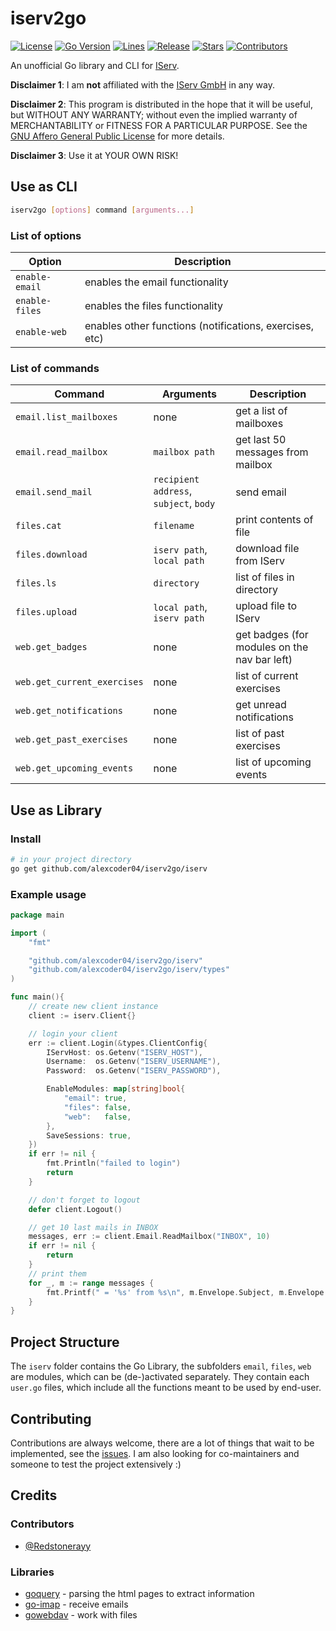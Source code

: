 
# iserv2go

[![License](https://img.shields.io/github/license/alexcoder04/iserv2go)](https://github.com/alexcoder04/iserv2go/blob/main/LICENSE)
[![Go Version](https://img.shields.io/github/go-mod/go-version/alexcoder04/iserv2go)](https://github.com/alexcoder04/iserv2go/blob/main/go.mod)
[![Lines](https://img.shields.io/tokei/lines/github/alexcoder04/iserv2go?label=lines)](https://github.com/alexcoder04/iserv2go/pulse)
[![Release](https://img.shields.io/github/v/release/alexcoder04/iserv2go?display_name=tag&sort=semver)](https://github.com/alexcoder04/iserv2go/releases/latest)
[![Stars](https://img.shields.io/github/stars/alexcoder04/iserv2go)](https://github.com/alexcoder04/iserv2go/stargazers)
[![Contributors](https://img.shields.io/github/contributors-anon/alexcoder04/iserv2go)](https://github.com/alexcoder04/iserv2go/graphs/contributors)


An unofficial Go library and CLI for [IServ](https://iserv.eu/).

**Disclaimer 1**: I am **not** affiliated with the [IServ GmbH](https://iserv.eu/) in any way.

**Disclaimer 2**: This program is distributed in the hope that it will be useful, but WITHOUT ANY WARRANTY; without even the implied warranty of MERCHANTABILITY or FITNESS FOR A PARTICULAR PURPOSE. See the [GNU Affero General Public License](./LICENSE) for more details.

**Disclaimer 3**: Use it at YOUR OWN RISK!

## Use as CLI

```sh
iserv2go [options] command [arguments...]
```

### List of options

|Option|Description|
|---|---|
|`enable-email`|enables the email functionality|
|`enable-files`|enables the files functionality|
|`enable-web`|enables other functions (notifications, exercises, etc)|

### List of commands

|Command|Arguments|Description|
|---|---|---|
|`email.list_mailboxes`|none|get a list of mailboxes|
|`email.read_mailbox`|`mailbox path`|get last 50 messages from mailbox|
|`email.send_mail`|`recipient address`, `subject`, `body`|send email|
|`files.cat`|`filename`|print contents of file|
|`files.download`|`iserv path`, `local path`|download file from IServ|
|`files.ls`|`directory`|list of files in directory|
|`files.upload`|`local path`, `iserv path`|upload file to IServ|
|`web.get_badges`|none|get badges (for modules on the nav bar left)|
|`web.get_current_exercises`|none|list of current exercises|
|`web.get_notifications`|none|get unread notifications|
|`web.get_past_exercises`|none|list of past exercises|
|`web.get_upcoming_events`|none|list of upcoming events|

## Use as Library

### Install

```sh
# in your project directory
go get github.com/alexcoder04/iserv2go/iserv
```

### Example usage

```go
package main

import (
    "fmt"

    "github.com/alexcoder04/iserv2go/iserv"
    "github.com/alexcoder04/iserv2go/iserv/types"
)

func main(){
    // create new client instance
    client := iserv.Client{}

    // login your client
    err := client.Login(&types.ClientConfig{
		IServHost: os.Getenv("ISERV_HOST"),
		Username:  os.Getenv("ISERV_USERNAME"),
		Password:  os.Getenv("ISERV_PASSWORD"),

		EnableModules: map[string]bool{
			"email": true,
			"files": false,
			"web":   false,
		},
        SaveSessions: true,
	})
    if err != nil {
        fmt.Println("failed to login")
        return
    }

    // don't forget to logout
    defer client.Logout()

    // get 10 last mails in INBOX
    messages, err := client.Email.ReadMailbox("INBOX", 10)
    if err != nil {
        return
    }
    // print them
    for _, m := range messages {
        fmt.Printf(" = '%s' from %s\n", m.Envelope.Subject, m.Envelope.Sender[0].Address())
    }
}
```

## Project Structure

The `iserv` folder contains the Go Library, the subfolders `email`, `files`, `web` are modules, which can be (de-)activated separately.
They contain each `user.go` files, which include all the functions meant to be used by end-user.

## Contributing

Contributions are always welcome, there are a lot of things that wait to be implemented, see the [issues](https://github.com/alexcoder04/iserv2go/issues).
I am also looking for co-maintainers and someone to test the project extensively :)

## Credits

### Contributors

 - [@Redstonerayy](https://github.com/Redstonerayy)

### Libraries

 - [goquery](https://github.com/PuerkitoBio/goquery) - parsing the html pages to extract information
 - [go-imap](https://github.com/emersion/go-imap) - receive emails
 - [gowebdav](https://github.com/studio-b12/gowebdav) - work with files
